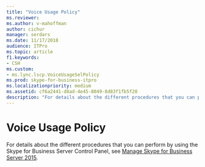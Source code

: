 ```yaml
---
title: "Voice Usage Policy"
ms.reviewer: 
ms.author: v-mahoffman
author: cichur
manager: serdars
ms.date: 11/17/2018
audience: ITPro
ms.topic: article
f1.keywords:
- CSH
ms.custom:
- ms.lync.lscp.VoiceUsageSelPolicy
ms.prod: skype-for-business-itpro
ms.localizationpriority: medium
ms.assetid: cf6a2441-d8ad-4e45-8049-8d83f1fb5f28
description: "For details about the different procedures that you can perform by using the Skype for Business Server Control Panel, see Manage Skype for Business Server 2015."
---
```


# Voice Usage Policy
 
For details about the different procedures that you can perform by using the Skype for Business Server Control Panel, see [Manage Skype for Business Server 2015](../../manage/manage.md).
  

